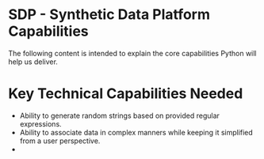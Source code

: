 # SDP - Synthetic Data Platform Capabilities
The following content is intended to explain the core capabilities Python
will help us deliver.

# Key Technical Capabilities Needed

- Ability to generate random strings based on provided regular expressions.
- Ability to associate data in complex manners while keeping it simplified from a 
user perspective.
- 